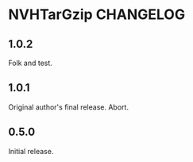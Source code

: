 # NVHTarGzip CHANGELOG

## 1.0.2

Folk and test.

## 1.0.1

Original author's final release. Abort.

## 0.5.0

Initial release.
